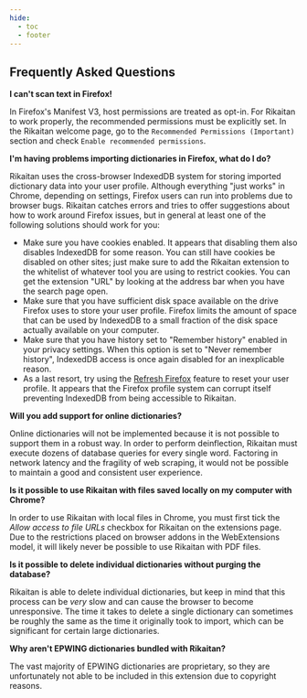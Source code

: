 ```yaml
---
hide:
  - toc
  - footer
---
```


## Frequently Asked Questions

**I can't scan text in Firefox!**

In Firefox's Manifest V3, host permissions are treated as opt-in. For Rikaitan to work properly, the recommended permissions
must be explicitly set. In the Rikaitan welcome page, go to the `Recommended Permissions (Important)` section and check `Enable recommended permissions`.

**I'm having problems importing dictionaries in Firefox, what do I do?**

Rikaitan uses the cross-browser IndexedDB system for storing imported dictionary data into your user profile. Although
everything "just works" in Chrome, depending on settings, Firefox users can run into problems due to browser bugs.
Rikaitan catches errors and tries to offer suggestions about how to work around Firefox issues, but in general at least
one of the following solutions should work for you:

- Make sure you have cookies enabled. It appears that disabling them also disables IndexedDB for some reason. You
  can still have cookies be disabled on other sites; just make sure to add the Rikaitan extension to the whitelist of
  whatever tool you are using to restrict cookies. You can get the extension "URL" by looking at the address bar when
  you have the search page open.
- Make sure that you have sufficient disk space available on the drive Firefox uses to store your user profile.
  Firefox limits the amount of space that can be used by IndexedDB to a small fraction of the disk space actually
  available on your computer.
- Make sure that you have history set to "Remember history" enabled in your privacy settings. When this option is
  set to "Never remember history", IndexedDB access is once again disabled for an inexplicable reason.
- As a last resort, try using the [Refresh Firefox](https://support.mozilla.org/en-US/kb/reset-preferences-fix-problems)
  feature to reset your user profile. It appears that the Firefox profile system can corrupt itself preventing
  IndexedDB from being accessible to Rikaitan.

**Will you add support for online dictionaries?**

Online dictionaries will not be implemented because it is not possible to support them in a robust way. In order to
perform deinflection, Rikaitan must execute dozens of database queries for every single word. Factoring in
network latency and the fragility of web scraping, it would not be possible to maintain a good and consistent user
experience.

**Is it possible to use Rikaitan with files saved locally on my computer with Chrome?**

In order to use Rikaitan with local files in Chrome, you must first tick the _Allow access to file URLs_ checkbox
for Rikaitan on the extensions page. Due to the restrictions placed on browser addons in the WebExtensions model, it
will likely never be possible to use Rikaitan with PDF files.

**Is it possible to delete individual dictionaries without purging the database?**

Rikaitan is able to delete individual dictionaries, but keep in mind that this process can be _very_ slow and can
cause the browser to become unresponsive. The time it takes to delete a single dictionary can sometimes be roughly
the same as the time it originally took to import, which can be significant for certain large dictionaries.

**Why aren't EPWING dictionaries bundled with Rikaitan?**

The vast majority of EPWING dictionaries are proprietary, so they are unfortunately not able to be included in
this extension due to copyright reasons.
